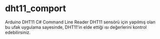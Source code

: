 # dht11_comport
Arduino
DHT11 C# Command Line Reader
DHT11 sensörü için yapılmış olan bu ufak uygulama sayesinde, DHT11'in elde ettiği ısı değerlerini kontrol edebilirsiniz.

